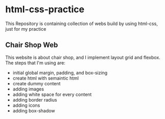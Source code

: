 # html-css-practice
This Repository is containing collection of webs build by using html-css, just for my practice

## Chair Shop Web
This website is about chair shop, and I implement layout grid and flexbox. The steps that I'm using are:
- initial global margin, padding, and box-sizing
- create html with semaintic html
- create dummy content
- adding images
- adding white space for every content
- adding border radius
- adding icons
- adding box-shadow
